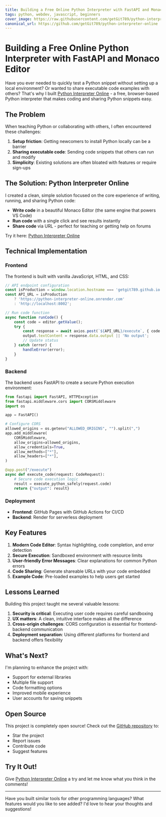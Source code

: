 ```yaml
---
title: Building a Free Online Python Interpreter with FastAPI and Monaco Editor
tags: python, webdev, javascript, beginners
cover_image: https://raw.githubusercontent.com/getGit789/python-interpreter-online/main/frontend/public/screenshot.png
canonical_url: https://github.com/getGit789/python-interpreter-online
---
```


# Building a Free Online Python Interpreter with FastAPI and Monaco Editor

Have you ever needed to quickly test a Python snippet without setting up a local environment? Or wanted to share executable code examples with others? That's why I built [Python Interpreter Online](https://getgit789.github.io/python-interpreter-online/) - a free, browser-based Python interpreter that makes coding and sharing Python snippets easy.

## The Problem

When teaching Python or collaborating with others, I often encountered these challenges:

1. **Setup friction**: Getting newcomers to install Python locally can be a barrier
2. **Sharing executable code**: Sending code snippets that others can run and modify
3. **Simplicity**: Existing solutions are often bloated with features or require sign-ups

## The Solution: Python Interpreter Online

I created a clean, simple solution focused on the core experience of writing, running, and sharing Python code:

- **Write code** in a beautiful Monaco Editor (the same engine that powers VS Code)
- **Run code** with a single click and see results instantly
- **Share code** via URL - perfect for teaching or getting help on forums

Try it here: [Python Interpreter Online](https://getgit789.github.io/python-interpreter-online/)

## Technical Implementation

### Frontend

The frontend is built with vanilla JavaScript, HTML, and CSS:

```javascript
// API endpoint configuration
const isProduction = window.location.hostname === 'getgit789.github.io';
const API_URL = isProduction 
    ? 'https://python-interpreter-online.onrender.com' 
    : 'http://localhost:8002';

// Run code function
async function runCode() {
    const code = editor.getValue();
    try {
        const response = await axios.post(`${API_URL}/execute`, { code });
        output.textContent = response.data.output || 'No output';
        // Update status
    } catch (error) {
        handleError(error);
    }
}
```

### Backend

The backend uses FastAPI to create a secure Python execution environment:

```python
from fastapi import FastAPI, HTTPException
from fastapi.middleware.cors import CORSMiddleware
import os

app = FastAPI()

# Configure CORS
allowed_origins = os.getenv("ALLOWED_ORIGINS", "").split(",")
app.add_middleware(
    CORSMiddleware,
    allow_origins=allowed_origins,
    allow_credentials=True,
    allow_methods=["*"],
    allow_headers=["*"],
)

@app.post("/execute")
async def execute_code(request: CodeRequest):
    # Secure code execution logic
    result = execute_python_safely(request.code)
    return {"output": result}
```

### Deployment

- **Frontend**: GitHub Pages with GitHub Actions for CI/CD
- **Backend**: Render for serverless deployment

## Key Features

1. **Modern Code Editor**: Syntax highlighting, code completion, and error detection
2. **Secure Execution**: Sandboxed environment with resource limits
3. **User-friendly Error Messages**: Clear explanations for common Python errors
4. **Code Sharing**: Generate shareable URLs with your code embedded
5. **Example Code**: Pre-loaded examples to help users get started

## Lessons Learned

Building this project taught me several valuable lessons:

1. **Security is critical**: Executing user code requires careful sandboxing
2. **UX matters**: A clean, intuitive interface makes all the difference
3. **Cross-origin challenges**: CORS configuration is essential for frontend-backend communication
4. **Deployment separation**: Using different platforms for frontend and backend offers flexibility

## What's Next?

I'm planning to enhance the project with:

- Support for external libraries
- Multiple file support
- Code formatting options
- Improved mobile experience
- User accounts for saving snippets

## Open Source

This project is completely open source! Check out the [GitHub repository](https://github.com/getGit789/python-interpreter-online) to:

- Star the project
- Report issues
- Contribute code
- Suggest features

## Try It Out!

Give [Python Interpreter Online](https://getgit789.github.io/python-interpreter-online/) a try and let me know what you think in the comments!

---

Have you built similar tools for other programming languages? What features would you like to see added? I'd love to hear your thoughts and suggestions!
